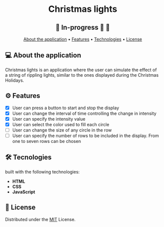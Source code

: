 # <h1 align="center">Christmas lights</h1>

<h2 align="center"> 
	🚧  In-progress 🚀 🚧
</h2>

 <p align="center">
 <a href="#about">About the application</a> •
 <a href="#features">Features</a> •
 <a href="#technologies">Technologies</a> • 
 <a href="#license">License</a> 
</p>



<a name="about"></a>
## 💻 About the application
Christmas lights is an application where the user can simulate the effect of a string of rippling lights, similar to the ones displayed during the Christmas Holidays.

<a name="features"></a>
## ⚙️ Features 


- [x] User can press a button to start and stop the display
- [x] User can change the interval of time controlling the change in intensity
- [x] User can specify the intensity value 
- [x] User can select the color used to fill each circle
- [ ] User can change the size of any circle in the row
- [ ] User can specify the number of rows to be included in the display. From one to seven rows can be chosen

<a name="technologies"></a>
## 🛠 Tecnologies

built with the following technologies:

-   **HTML**
-   **CSS**
-   **JavaScript**

<a name="license"></a>
## 📝 License
Distributed under the [MIT](./LICENSE) License.
